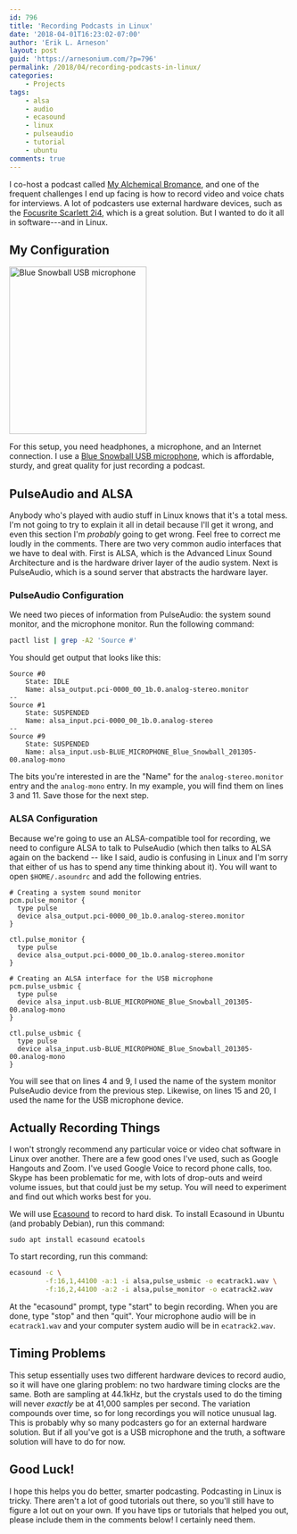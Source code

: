 ```yaml
---
id: 796
title: 'Recording Podcasts in Linux'
date: '2018-04-01T16:23:02-07:00'
author: 'Erik L. Arneson'
layout: post
guid: 'https://arnesonium.com/?p=796'
permalink: /2018/04/recording-podcasts-in-linux/
categories:
    - Projects
tags:
    - alsa
    - audio
    - ecasound
    - linux
    - pulseaudio
    - tutorial
    - ubuntu
comments: true    
---
```


I co-host a podcast called <a href="https://myalchemicalbromance.com/" rel="noopener" target="_blank">My Alchemical Bromance</a>, and one of the frequent challenges I end up facing is how to record video and voice chats for interviews. A lot of podcasters use external hardware devices, such as the <a href="https://amzn.to/2Gt0iOc" rel="noopener" target="_blank">Focusrite Scarlett 2i4</a>, which is a great solution. But I wanted to do it all in software---and in Linux.
<!--more-->

## My Configuration

<a href="https://amzn.to/2GJJBgt"><img src="https://arnesonium.com/wp-content/uploads/2018/04/Blue-Snowball-USB-246x300.png#right" alt="Blue Snowball USB microphone" width="246" height="300" class="size-medium wp-image-797" /></a>

For this setup, you need headphones, a microphone, and an Internet connection. I use a <a href="https://amzn.to/2H4C8Gs" rel="noopener" target="_blank">Blue Snowball USB microphone</a>, which is affordable, sturdy, and great quality for just recording a podcast.

## PulseAudio and ALSA

Anybody who's played with audio stuff in Linux knows that it's a total mess. I'm not going to try to explain it all in detail because I'll get it wrong, and even this section I'm *probably* going to get wrong. Feel free to correct me loudly in the comments. There are two very common audio interfaces that we have to deal with. First is ALSA, which is the Advanced Linux Sound Architecture and is the hardware driver layer of the audio system. Next is PulseAudio, which is a sound server that abstracts the hardware layer.

### PulseAudio Configuration

We need two pieces of information from PulseAudio: the system sound monitor, and the microphone monitor. Run the following command:

```bash
pactl list | grep -A2 'Source #'
```

You should get output that looks like this:

```
Source #0
	State: IDLE
	Name: alsa_output.pci-0000_00_1b.0.analog-stereo.monitor
--
Source #1
	State: SUSPENDED
	Name: alsa_input.pci-0000_00_1b.0.analog-stereo
--
Source #9
	State: SUSPENDED
	Name: alsa_input.usb-BLUE_MICROPHONE_Blue_Snowball_201305-00.analog-mono
```

The bits you're interested in are the "Name" for the `analog-stereo.monitor` entry and the `analog-mono` entry. In my example, you will find them on lines 3 and 11. Save those for the next step.

### ALSA Configuration

Because we're going to use an ALSA-compatible tool for recording, we need to configure ALSA to talk to PulseAudio (which then talks to ALSA again on the backend -- like I said, audio is confusing in Linux and I'm sorry that either of us has to spend any time thinking about it). You will want to open `$HOME/.asoundrc` and add the following entries.

```
# Creating a system sound monitor
pcm.pulse_monitor {
  type pulse
  device alsa_output.pci-0000_00_1b.0.analog-stereo.monitor
}

ctl.pulse_monitor {
  type pulse
  device alsa_output.pci-0000_00_1b.0.analog-stereo.monitor
}

# Creating an ALSA interface for the USB microphone
pcm.pulse_usbmic {
  type pulse
  device alsa_input.usb-BLUE_MICROPHONE_Blue_Snowball_201305-00.analog-mono
}

ctl.pulse_usbmic {
  type pulse
  device alsa_input.usb-BLUE_MICROPHONE_Blue_Snowball_201305-00.analog-mono
}
```

You will see that on lines 4 and 9, I used the name of the system monitor PulseAudio device from the previous step. Likewise, on lines 15 and 20, I used the name for the USB microphone device.

## Actually Recording Things

I won't strongly recommend any particular voice or video chat software in Linux over another. There are a few good ones I've used, such as Google Hangouts and Zoom. I've used Google Voice to record phone calls, too. Skype has been problematic for me, with lots of drop-outs and weird volume issues, but that could just be my setup. You will need to experiment and find out which works best for you.

We will use <a href="http://www.eca.cx/ecasound/" rel="noopener" target="_blank">Ecasound</a> to record to hard disk. To install Ecasound in Ubuntu (and probably Debian), run this command:

```shell
sudo apt install ecasound ecatools
```

To start recording, run this command:

```bash
ecasound -c \
         -f:16,1,44100 -a:1 -i alsa,pulse_usbmic -o ecatrack1.wav \
         -f:16,2,44100 -a:2 -i alsa,pulse_monitor -o ecatrack2.wav
```

At the "ecasound" prompt, type "start" to begin recording. When you are done, type "stop" and then "quit". Your microphone audio will be in `ecatrack1.wav` and your computer system audio will be in `ecatrack2.wav`.

## Timing Problems

This setup essentially uses two different hardware devices to record audio, so it will have one glaring problem: no two hardware timing clocks are the same. Both are sampling at 44.1kHz, but the crystals used to do the timing will never *exactly* be at 41,000 samples per second. The variation compounds over time, so for long recordings you will notice unusual lag. This is probably why so many podcasters go for an external hardware solution. But if all you've got is a USB microphone and the truth, a software solution will have to do for now.

## Good Luck!

I hope this helps you do better, smarter podcasting. Podcasting in Linux is tricky. There aren't a lot of good tutorials out there, so you'll still have to figure a lot out on your own. If you have tips or tutorials that helped you out, please include them in the comments below! I certainly need them.
